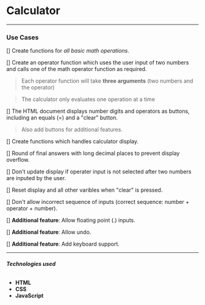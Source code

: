 # **Calculator**

---

### **Use Cases**

[] Create functions for _all basic math operations_.

[] Create an operator function which uses the user input of two numbers and calls one of the math operator function as required.

> Each operator function will take **three arguments** (two numbers and the operator)

> The calculator only evaluates one operation at a time

[] The HTML document displays number digits and operators as buttons, including an equals (=) and a "clear" button.

> Also add buttons for additional features.

[] Create functions which handles calculator display.

[] Round of final answers with long decimal places to prevent display overflow.

[] Don't update display if operater input is not selected after two numbers are inputed by the user.

[] Reset display and all other varibles when "clear" is pressed.

[] Don't allow incorrect sequence of inputs (correct sequence: number + operator + number).

[] **Additional feature**: Allow floating point (.) inputs.

[] **Additional feature**: Allow undo.

[] **Additional feature**: Add keyboard support.

---

###### **_Technologies used_**

- **HTML**
- **CSS**
- **JavaScript**
